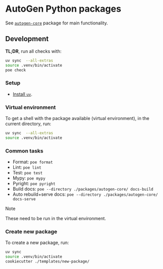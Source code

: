 # AutoGen Python packages

See [`autogen-core`](./packages/autogen-core/) package for main functionality.


## Development

**TL;DR**, run all checks with:

```sh
uv sync  --all-extras
source .venv/bin/activate
poe check
```

### Setup

- [Install `uv`](https://docs.astral.sh/uv/getting-started/installation/).

### Virtual environment

To get a shell with the package available (virtual environment),
in the current directory,
run:

```sh
uv sync  --all-extras
source .venv/bin/activate
```

### Common tasks

- Format: `poe format`
- Lint: `poe lint`
- Test: `poe test`
- Mypy: `poe mypy`
- Pyright: `poe pyright`
- Build docs: `poe --directory ./packages/autogen-core/ docs-build`
- Auto rebuild+serve docs: `poe --directory ./packages/autogen-core/ docs-serve`

> [!NOTE]
> These need to be run in the virtual environment.


### Create new package

To create a new package, run:

```sh
uv sync
source .venv/bin/activate
cookiecutter ./templates/new-package/
```
